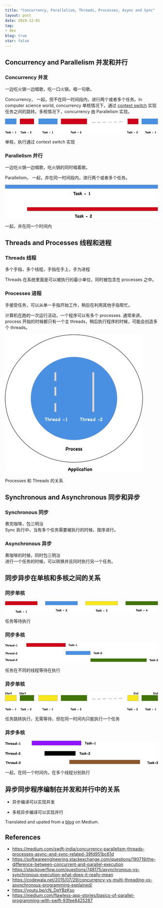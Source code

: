```yaml
---
title: "Concurrency, Parallelism, Threads, Processes, Async and Sync"
layout: post
date: 2019-12-01
tag:
- dev
blog: true
star: false
---
```


## Concurrency and Parallelism 并发和并行

### Concurrency 并发

<div class="message"> 一边吃火锅一边唱歌，吃一口火锅，唱一句歌。</div>

Concurrency， 一起，但不在同一时间段内，进行两个或者多个任务。In computer science world, concurrency 单核情况下，通过 [context switch](http://www.linfo.org/context_switch.html) 实现任务之间的跳转。多核情况下，concurrency 由 Parallelism 实现。

<div class="sec-img">
  <img class="post-img" src="../assets/images/concurrency/concurrency.jpg">
  <p class="caption">单核，执行通过 context switch 实现</p>
</div>

### Parallelism 并行

<div class="message">一边吃火锅一边唱歌，吃火锅的同时唱着歌。</div>

Parallelism， 一起，并在同一时间段内，进行两个或者多个任务。

<div class="sec-img">
  <img class="post-img" src="../assets/images/concurrency/parallelism.jpg">
  <p class="caption">一起，并在同一个时间内</p>
</div>

## Threads and Processes 线程和进程

### Threads 线程

<div class="message">多个手指，多个线程，手指在手上，手为进程</div>

Threads 在系统里面是可以被执行的最小单位，同时被包含在 processes 之中。

### Processes 进程

<div class="message">手接受任务，可以从单一手指开始工作，稍后在利用其他手指帮忙。</div>

计算机在跑的一次运行活动，一个程序可以有多个 processes. 通常来讲，process 开始的时候都只有一个主 threads，稍后执行程序的时候，可能会创造多个 threads。

<div class="sec-img">
<img class="post-img concurrency" src="../assets/images/concurrency/distribution-of-processes-and-threads-in-applications.png">
  <p class="caption">Processes 和 Threads 的关系</p>
</div>

## Synchronous and Asynchronous 同步和异步

### Synchronous 同步

<div class="message">煮完咖啡，包三明治</div>
Sync 执行中，当有多个任务需要被执行的时候，按序进行。

### Asynchronous 异步
<div class="message">煮咖啡的时候，同时包三明治</div>
进行一个任务的时候，可以转换并且同时执行另一个任务。

## 同步异步在单核和多核之间的关系

### 同步单核

<div class="sec-img">
<img class="post-img" src="../assets/images/concurrency/sync-single-threaded.jpg">
  <p class="caption">任务等待执行</p>
  </div>

### 同步多核
  <div class="sec-img">
<img class="post-img" src="../assets/images/concurrency/sync-multi-threaded.jpg">
  <p class="caption">任务在不同的线程等待在执行</p>
  </div>

### 异步单核

<div class="sec-img">
<img class="post-img" src="../assets/images/concurrency/async-single-threaded.jpg">
  <p class="caption">任务跳转执行，无需等待，但在同一时间内只能执行一个任务</p>
  </div>

### 异步多核
  <div class="sec-img">
<img class="post-img" src="../assets/images/concurrency/async-multi-threaded.jpg">
  <p class="caption">一起，在同一个时间内，在多个线程分别执行</p>
  </div>

## 异步同步程序编制在并发和并行中的关系

* 异步编译可以实现并发

* 多核异步编译可以实现并行

Translated and upated from a [blog](https://medium.com/swift-india/concurrency-parallelism-threads-processes-async-and-sync-related-39fd951bc61d) on Medium.

## References

* https://medium.com/swift-india/concurrency-parallelism-threads-processes-async-and-sync-related-39fd951bc61d
* https://softwareengineering.stackexchange.com/questions/190719/the-difference-between-concurrent-and-parallel-execution
* https://stackoverflow.com/questions/748175/asynchronous-vs-synchronous-execution-what-does-it-really-mean
* https://codewala.net/2015/07/29/concurrency-vs-multi-threading-vs-asynchronous-programming-explained/
* https://youtu.be/cN_DpYBzKso
* https://medium.com/flawless-app-stories/basics-of-parallel-programming-with-swift-93fee8425287